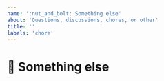 ```yaml
---
name: ':nut_and_bolt: Something else'
about: 'Questions, discussions, chores, or other'
title: ''
labels: 'chore'
---
```


# :nut_and_bolt: Something else
